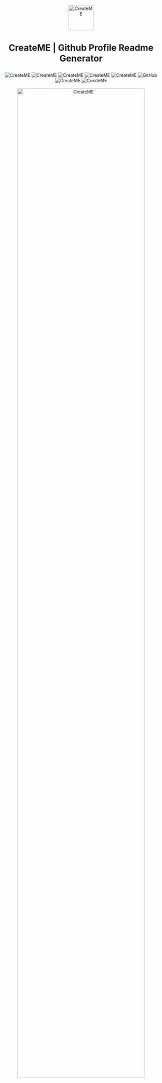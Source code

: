 <div align = "center" ><img src = "https://user-images.githubusercontent.com/99143916/229766548-62e1896f-8cfe-4758-b2fe-7ada747aa366.png" alt = "CreateME" width = "80"/></div>

# <p align = "center">CreateME | Github Profile Readme Generator</p>

<div align = "center">
  <img src = "https://img.shields.io/npm/v/npm" alt = "CreateME"/>
  <img src="https://img.shields.io/website?down_color=inactive&down_message=updating&up_color=success&up_message=online&url=https%3A%2F%2Fcreateme.kavindu.me%2F" alt = "CreateME" >
  <img src="https://img.shields.io/github/languages/count/kavindu-mane/CreateME" alt="CreateME">
  <img src="https://img.shields.io/github/languages/top/kavindu-mane/CreateME" alt="CreateME">
  <img src="https://img.shields.io/github/v/release/kavindu-mane/CreateMe" alt="CreateME">
  <img alt="GitHub" src="https://img.shields.io/github/license/kavindu-mane/CreateME">
  <img src="https://img.shields.io/github/deployments/kavindu-mane/CreateME/github-pages" alt="CreateME">
  <img src="https://img.shields.io/github/languages/code-size/kavindu-mane/CreateME" alt="CreateME">
</div>

<br/>

<div align = "center" ><img src = "https://createme.kavindu.me/webimg.png" alt = "CreateME" width ="90%"/></div>
